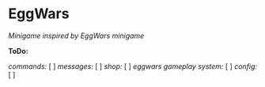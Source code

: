 # EggWars
_Minigame inspired by EggWars minigame_

__ToDo:__

_commands:_ [ ]
_messages:_ [ ]
_shop:_ [ ]
_eggwars gameplay system:_ [ ]
_config:_ [ ]
